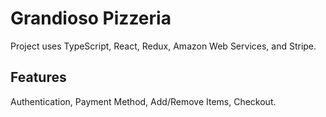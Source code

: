 # Grandioso Pizzeria

Project uses TypeScript, React, Redux, Amazon Web Services, and Stripe.

## Features

Authentication, Payment Method, Add/Remove Items, Checkout.
